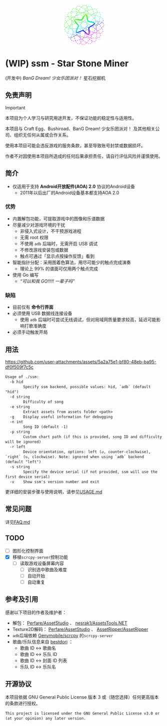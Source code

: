 <p align="center">
    <img src="imgs/icon.svg" width="128" height="128" alt="ssm"/>
</p>

# (WIP) ssm - Star Stone Miner
(开发中) *BanG Dream! 少女乐团派对！* 星石挖掘机

## 免责声明
> [!IMPORTANT]
> 本项目为个人学习与研究用途开发，不保证功能的稳定性与适用性。
>
> 本项目与 Craft Egg、Bushiroad、BanG Dream! 少女乐团派对！ 及其他相关公司、组织无任何从属或合作关系。
>
> 使用本项目可能会违反游戏的服务条款，甚至导致账号封禁或数据损坏。
>
> 作者不对因使用本项目所造成的任何后果承担责任，请自行评估风险并谨慎使用。

## 简介
- 仅适用于支持 **Android开放配件(AOA) 2.0** 协议的Android设备
	 - 2011年以后出厂的Android设备基本都支持AOA 2.0

### 优势
- 内置解包功能，可提取游戏中的图像和乐谱数据
- 尽量减少对游戏环境的干扰
  - 非侵入式设计，不干预游戏进程
  - 无需 root 权限
  - 不使用 `adb` 后端时，无需开启 USB 调试
  - 不修改游戏安装包或数据
  - 触点可通过「显示点按操作反馈」看到
- 智能指针分配：采用图着色算法，用尽可能少的触点完成演奏
  - 理论上 99% 的谱面可仅用两个触点完成
- 使用 Go 编写
  - *“可以和我 GO!!!!! 一辈子吗”*

### 缺陷
- 目前仅有 **命令行界面**
- 必须使用 USB 数据线连接设备
  - 使用 `adb` 后端时可尝试无线调试，但对局域网质量要求较高，延迟可能影响打歌准确度
- 必须手动触发开局

## 用法
https://github.com/user-attachments/assets/5a2a75e1-bf80-48eb-ba95-df0f509f7c5c

```
Usage of ./ssm:
  -b hid
    	Specify ssm backend, possible values: hid, `adb` (default "hid")
  -d string
    	Difficulty of song
  -e string
    	Extract assets from assets folder <path>
  -g	Display useful information for debugging
  -n int
    	Song ID (default -1)
  -p string
    	Custom chart path (if this is provided, song ID and difficulty will be ignored)
  -r left
    	Device orientation, options: left (↺, counter-clockwise), `right` (↻, clockwise). Note: ignored when using `adb` backend (default "left")
  -s string
    	Specify the device serial (if not provided, ssm will use the first device serial)
  -v	Show ssm's version number and exit
```
更详细的安装步骤与使用说明，请参见[USAGE.md](./docs/USAGE.md)

## 常见问题
详见[FAQ.md](./docs/FAQ.md)

## TODO
- [ ] 图形化控制界面
- [X] 移植`scrcpy-server`控制功能
	- [ ] 读取游戏设备屏幕内容
        - [ ] 识别选中歌曲及难度
        - [ ] 自动开始
        - [ ] 自动重复

## 参考及引用
感谢以下项目的作者及维护者：
- 解包： [Perfare/AssetStudio](https://github.com/Perfare/AssetStudio.git) 、 [nesrak1/AssetsTools.NET](https://github.com/nesrak1/AssetsTools.NET.git)
- Texture2D解码： [Perfare/AssetStudio](https://github.com/Perfare/AssetStudio.git) 、 [AssetRipper/AssetRipper](https://github.com/AssetRipper/AssetRipper.git)
- `adb`后端依赖 [Genymobile/scrcpy](https://github.com/Genymobile/scrcpy) 的`scrcpy-server`
- 歌曲/乐队信息来自 [bestdori](https://bestdori.com) ：
    - 歌曲 ID ↔ 歌曲名
    - 歌曲 ID ↔ 乐队 ID
    - 歌曲 ID ↔ 封面 ID 列表
    - 乐队 ID ↔ 乐队名

## 开源协议
本项目依据 GNU General Public License 版本 3 或（随您选择）任何更高版本的条款进行授权。

```
This project is licensed under the GNU General Public License v3.0 or (at your opinion) any later version.
```
